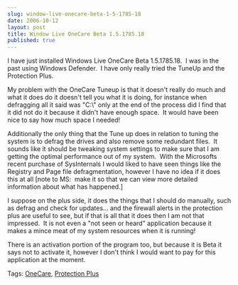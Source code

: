 ```yaml
---
slug: window-live-onecare-beta-1-5-1785-18
date: 2006-10-12
layout: post
title: Window Live OneCare Beta 1.5.1785.18
published: true
---
```

<p>I have just installed Windows Live OneCare Beta 1.5.1785.18.  I was in the past using Windows Defender.  I have only really tried the TuneUp and the Protection Plus.</p> <p>My problem with the OneCare Tuneup is that it doesn't really do much and what it does do it doesn't tell you what it is doing, for instance when defragging all it said was "C:\" only at the end of the process did I find that it did not do it because it didn't have enough space.  It would have been nice to say how much space I needed!</p> <p>Additionally the only thing that the Tune up does in relation to tuning the system is to defrag the drives and also remove some redundant files.  It sounds like it should be tweaking system settings to make sure that I am getting the optimal performance out of my system.  With the Microsofts recent purchase of SysInternals I would liked to have seen things like the Registry and Page file defragmentation, however I have no idea if it does this at all [note to MS:  make it so that we can view more detailed information about what has happened.]</p> <p>I suppose on the plus side, it does the things that I should do manually, such as defrag and check for updates... and the firewall alerts in the protection plus are useful to see, but if that is all that it does then I am not that impressed.  It is not even a "not seen or heard" application because it makes a mince meat of my system resources when it is running!</p> <p>There is an activation portion of the program too, but because it is Beta it says not to activate it, however I don't think I would want to pay for this application at the moment.</p> <div class="wlWriterSmartContent" style="padding-right: 0px; display: inline; padding-left: 0px; padding-bottom: 0px; margin: 0px; padding-top: 0px;">Tags: <a href="http://www.kinlan.co.uk/tag/OneCare" rel="tag">OneCare</a>, <a href="http://www.kinlan.co.uk/tag/Protection%20Plus" rel="tag">Protection Plus</a>
</div><div class="blogger-post-footer"><img class="posterous_download_image" src="https://blogger.googleusercontent.com/tracker/8109338-116068446742609528?l=www.kinlan.co.uk%2Findex.html" height="1" alt="" width="1" /></div>

